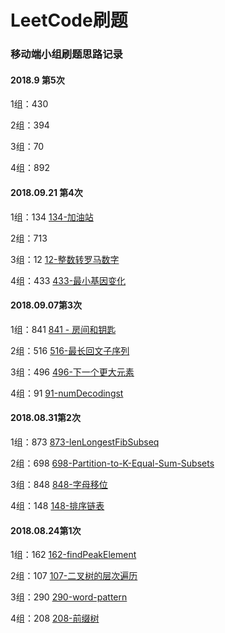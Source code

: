 # LeetCode刷题

### 移动端小组刷题思路记录

#### 2018.9 第5次

1组：430  

2组：394 

3组：70 

4组：892 

#### 2018.09.21 第4次

1组：134  [134-加油站](details/134-加油站.md)

2组：713 

3组：12 [12-整数转罗马数字](details/12-整数转罗马数字.md)

4组：433 [433-最小基因变化](details/433-最小基因变化.md)

#### 2018.09.07第3次

1组：841  [841 - 房间和钥匙](details/841-房间和钥匙.md)

2组：516  [516-最长回文子序列](details/516/516.最长的回文子序列.md)

3组：496 [496-下一个更大元素](details/496-下一个更大元素-I.md)

4组：91 [91-numDecodingst](details/91-numDecodingst.md)

#### 2018.08.31第2次

1组：873  [873-lenLongestFibSubseq](details/873-lenLongestFibSubseq.md)

2组：698 [698-Partition-to-K-Equal-Sum-Subsets](details/698-Partition-to-K-Equal-Sum-Subsets.md)

3组：848 [848-字母移位](details/848-字母移位.md)

4组：148 [148-排序链表](details/148-排序链表.md)


#### 2018.08.24第1次

1组：162 [162-findPeakElement](details/162-findPeakElement.md)

2组：107 [107-二叉树的层次遍历](details/107-二叉树的层次遍历.md)

3组：290 [290-word-pattern](details/290-word-pattern.md)

4组：208  [208-前缀树](details/208-实现前缀树.md)

